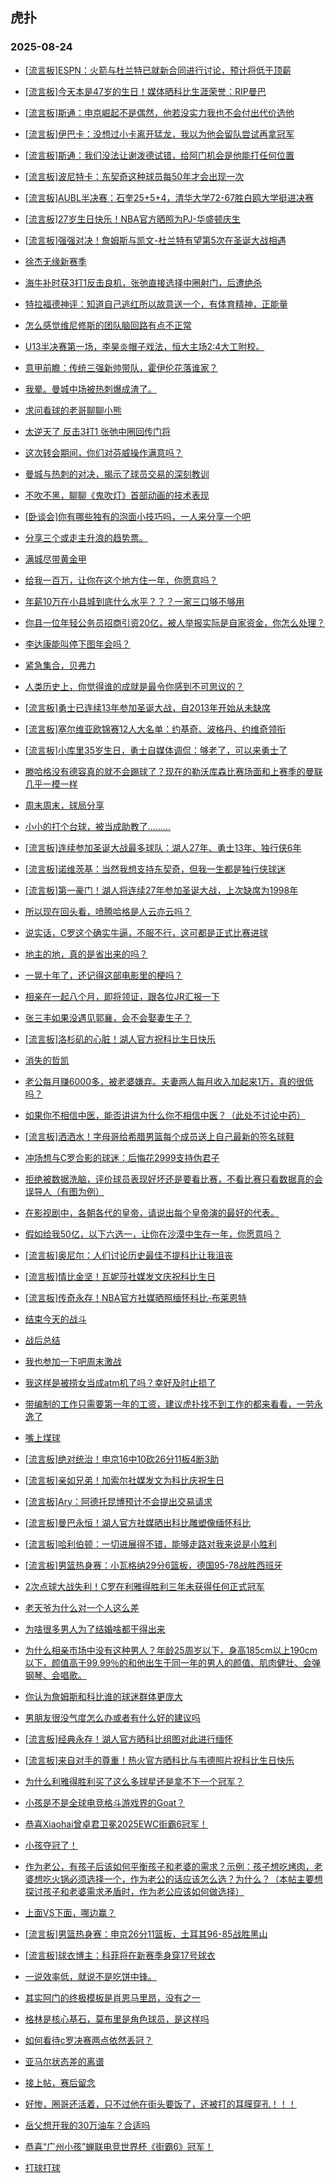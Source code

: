 ## 虎扑 
### 2025-08-24

+ [[流言板]ESPN：火箭与杜兰特已就新合同进行讨论，预计将低于顶薪](https://bbs.hupu.com/634531769.html)

+ [[流言板]今天本是47岁的生日！媒体晒科比生涯荣誉：RIP曼巴](https://bbs.hupu.com/634529046.html)

+ [[流言板]斯通：申京崛起不是偶然，他若没实力我也不会付出代价选他](https://bbs.hupu.com/634530782.html)

+ [[流言板]伊巴卡：没想过小卡离开猛龙，我以为他会留队尝试再拿冠军](https://bbs.hupu.com/634528142.html)

+ [[流言板]斯通：我们没法让谢泼德试错，给阿门机会是他能打任何位置](https://bbs.hupu.com/634528495.html)

+ [[流言板]波尼特卡：东契奇这种球员每50年才会出现一次](https://bbs.hupu.com/634528851.html)

+ [[流言板]AUBL半决赛：石奎25+5+4，清华大学72-67胜白鸥大学挺进决赛](https://bbs.hupu.com/634531220.html)

+ [[流言板]27岁生日快乐！NBA官方晒照为PJ-华盛顿庆生](https://bbs.hupu.com/634528992.html)

+ [[流言板]强强对决！詹姆斯与凯文-杜兰特有望第5次在圣诞大战相遇](https://bbs.hupu.com/634532404.html)

+ [徐杰无缘新赛季](https://bbs.hupu.com/634527991.html)

+ [海牛补时获3打1反击良机，张弛直接选择中圈射门，后遭绝杀](https://bbs.hupu.com/634531386.html)

+ [特拉福德神评：知道自己逃红所以故意送一个，有体育精神，正能量](https://bbs.hupu.com/634532051.html)

+ [怎么感觉维尼修斯的团队脑回路有点不正常](https://bbs.hupu.com/634525093.html)

+ [U13半决赛第一场，李昊炎帽子戏法，恒大主场2:4大工附校。](https://bbs.hupu.com/634527573.html)

+ [意甲前瞻：传统三强新帅带队，霍伊伦花落谁家？](https://bbs.hupu.com/634526238.html)

+ [我晕。曼城中场被热刺爆成渣了。](https://bbs.hupu.com/634529755.html)

+ [求问看球的老哥聊聊小熊](https://bbs.hupu.com/634528732.html)

+ [太逆天了 反击3打1 张弛中圈回传门将 ](https://bbs.hupu.com/634531219.html)

+ [这次转会期间，你们对芬威操作满意吗？](https://bbs.hupu.com/634527441.html)

+ [曼城与热刺的对决，揭示了球员交易的深刻教训](https://bbs.hupu.com/634530551.html)

+ [不吹不黑，聊聊《鬼吹灯》首部动画的技术表现](https://bbs.hupu.com/634528138.html)

+ [[卧谈会]你有哪些独有的泡面小技巧吗，一人来分享一个吧](https://bbs.hupu.com/634529853.html)

+ [分享三个或走主升浪的趋势票。](https://bbs.hupu.com/634528761.html)

+ [满城尽带黄金甲](https://bbs.hupu.com/634528787.html)

+ [给我一百万，让你在这个地方住一年，你愿意吗？](https://bbs.hupu.com/634528945.html)

+ [年薪10万在小县城到底什么水平？？？一家三口够不够用](https://bbs.hupu.com/634531302.html)

+ [你县一位年轻公务员招商引资20亿，被人举报实际是自家资金，你怎么处理？](https://bbs.hupu.com/634528772.html)

+ [李达康能叫停下图年会吗？](https://bbs.hupu.com/634529008.html)

+ [紧急集合，贝弗力](https://bbs.hupu.com/634532275.html)

+ [人类历史上，你觉得谁的成就是最令你感到不可思议的？](https://bbs.hupu.com/634528410.html)

+ [[流言板]勇士已连续13年参加圣诞大战，自2013年开始从未缺席](https://bbs.hupu.com/634532663.html)

+ [[流言板]塞尔维亚欧锦赛12人大名单：约基奇、波格丹、约维奇领衔](https://bbs.hupu.com/634531903.html)

+ [[流言板]小库里35岁生日，勇士自媒体调侃：够老了，可以来勇士了](https://bbs.hupu.com/634532936.html)

+ [滕哈格没有德容真的就不会踢球了？现在的勒沃库森比赛场面和上赛季的曼联几乎一模一样](https://bbs.hupu.com/634532716.html)

+ [周末周末，球局分享](https://bbs.hupu.com/634532734.html)

+ [小小的打个台球，被当成助教了………](https://bbs.hupu.com/634531378.html)

+ [[流言板]连续参加圣诞大战最多球队：湖人27年、勇士13年、独行侠6年](https://bbs.hupu.com/634532562.html)

+ [[流言板]诺维茨基：当然我想支持东契奇，但我一生都是独行侠球迷](https://bbs.hupu.com/634532781.html)

+ [[流言板]第一豪门！湖人将连续27年参加圣诞大战，上次缺席为1998年](https://bbs.hupu.com/634532434.html)

+ [所以现在回头看，喷腾哈格是人云亦云吗？](https://bbs.hupu.com/634533165.html)

+ [说实话，C罗这个确实牛逼，不服不行，这可都是正式比赛进球](https://bbs.hupu.com/634533325.html)

+ [地主的地，真的是省出来的吗？](https://bbs.hupu.com/634531520.html)

+ [一晃十年了，还记得这部电影里的梗吗？](https://bbs.hupu.com/634531660.html)

+ [相亲在一起八个月，即将领证，跟各位JR汇报一下](https://bbs.hupu.com/634531639.html)

+ [张三丰如果没遇见郭襄，会不会娶妻生子？](https://bbs.hupu.com/634530056.html)

+ [[流言板]洛杉矶的心脏！湖人官方祝科比生日快乐](https://bbs.hupu.com/634533837.html)

+ [消失的哲凯](https://bbs.hupu.com/634533642.html)

+ [老公每月赚6000多，被老婆嫌弃。夫妻两人每月收入加起来1万，真的很低吗？](https://bbs.hupu.com/634532023.html)

+ [如果你不相信中医，能否讲讲为什么你不相信中医？（此处不讨论中药）](https://bbs.hupu.com/634532642.html)

+ [[流言板]洒洒水！字母哥给希腊男篮每个成员送上自己最新的签名球鞋](https://bbs.hupu.com/634532821.html)

+ [冲场想与C罗合影的球迷：后悔花2999支持伪君子](https://bbs.hupu.com/634527709.html)

+ [拒绝被数据洗脑，评价球员表现好坏还是要看比赛，不看比赛只看数据真的会误导人（有图为例）](https://bbs.hupu.com/634528212.html)

+ [在影视剧中，各朝各代的皇帝，请说出每个皇帝演的最好的代表。](https://bbs.hupu.com/634531884.html)

+ [假如给我50亿，以下六选一，让你在沙漠中生存一年，你愿意吗？](https://bbs.hupu.com/634532785.html)

+ [[流言板]奥尼尔：人们讨论历史最佳不提科比让我沮丧](https://bbs.hupu.com/634534400.html)

+ [[流言板]情比金坚！瓦妮莎社媒发文庆祝科比生日](https://bbs.hupu.com/634534329.html)

+ [[流言板]传奇永存！NBA官方社媒晒照缅怀科比-布莱恩特](https://bbs.hupu.com/634534167.html)

+ [结束今天的战斗](https://bbs.hupu.com/634533604.html)

+ [战后总结](https://bbs.hupu.com/634534213.html)

+ [我也参加一下吧周末激战](https://bbs.hupu.com/634533981.html)

+ [我这样是被捞女当成atm机了吗？幸好及时止损了](https://bbs.hupu.com/634532877.html)

+ [带编制的工作只需要第一年的工资，建议虎扑找不到工作的都来看看，一劳永逸了](https://bbs.hupu.com/634532461.html)

+ [嘴上煤球](https://bbs.hupu.com/634533750.html)

+ [[流言板]绝对统治！申京16中10砍26分11板4断3助](https://bbs.hupu.com/634534721.html)

+ [[流言板]亲如兄弟！加索尔社媒发文为科比庆祝生日](https://bbs.hupu.com/634534447.html)

+ [[流言板]Ary：阿德托昆博预计不会提出交易请求](https://bbs.hupu.com/634534645.html)

+ [[流言板]曼巴永恒！湖人官方社媒晒出科比雕塑像缅怀科比](https://bbs.hupu.com/634534288.html)

+ [[流言板]哈利伯顿：一切进展得不错，能够走路对我来说是小胜利](https://bbs.hupu.com/634534072.html)

+ [[流言板]男篮热身赛：小瓦格纳29分6篮板，德国95-78战胜西班牙](https://bbs.hupu.com/634534924.html)

+ [2次点球大战失利！C罗在利雅得胜利三年未获得任何正式冠军](https://bbs.hupu.com/634532382.html)

+ [老天爷为什么对一个人这么差](https://bbs.hupu.com/634533882.html)

+ [为啥很多男人为了结婚啥都干得出来](https://bbs.hupu.com/634533272.html)

+ [为什么相亲市场中没有这种男人？年龄25周岁以下，身高185cm以上190cm以下，颜值高于99.99％的和他出生于同一年的男人的颜值、肌肉健壮、会弹钢琴、会唱歌。](https://bbs.hupu.com/634533293.html)

+ [你认为詹姆斯和科比谁的球迷群体更庞大](https://bbs.hupu.com/634534086.html)

+ [男朋友很没气度怎么办或者有什么好的建议吗](https://bbs.hupu.com/634534305.html)

+ [[流言板]经典永存！湖人官方晒科比组图对此进行缅怀](https://bbs.hupu.com/634535055.html)

+ [[流言板]来自对手的尊重！热火官方晒科比与韦德照片祝科比生日快乐](https://bbs.hupu.com/634535096.html)

+ [为什么利雅得胜利买了这么多球星还是拿不下一个冠军？](https://bbs.hupu.com/634532929.html)

+ [小孩是不是全球电竞格斗游戏界的Goat？](https://bbs.hupu.com/634535825.html)

+ [恭喜Xiaohai曾卓君卫冕2025EWC街霸6冠军！](https://bbs.hupu.com/634535656.html)

+ [小孩夺冠了！](https://bbs.hupu.com/634535616.html)

+ [作为老公，有孩子后该如何平衡孩子和老婆的需求？示例：孩子想吃烤肉，老婆想吃火锅必须选择一个，作为老公的话应该怎么选？为什么？（本帖主要想探讨孩子和老婆需求矛盾时，作为老公应该如何做选择）](https://bbs.hupu.com/634534626.html)

+ [上面VS下面，哪边赢？](https://bbs.hupu.com/634535933.html)

+ [[流言板]男篮热身赛：申京26分11篮板，土耳其96-85战胜黑山](https://bbs.hupu.com/634534700.html)

+ [[流言板]球衣博主：科菲将在新赛季身穿17号球衣](https://bbs.hupu.com/634536014.html)

+ [一说效率低，就说不是吃饼中锋。](https://bbs.hupu.com/634536329.html)

+ [其实阿门的终极模板是肖恩马里昂，没有之一](https://bbs.hupu.com/634536071.html)

+ [格林是核心基石，莫布里是角色球员，是这样吗](https://bbs.hupu.com/634536524.html)

+ [如何看待c罗决赛两点依然丢冠？](https://bbs.hupu.com/634532046.html)

+ [亚马尔状态差的离谱](https://bbs.hupu.com/634535282.html)

+ [接上帖，赛后留念](https://bbs.hupu.com/634536170.html)

+ [好惨，圈哥还活着，只不过他在街头要饭了，还被打的耳膜穿孔！！！](https://bbs.hupu.com/634536283.html)

+ [岳父想开我的30万油车？合适吗](https://bbs.hupu.com/634536535.html)

+ [恭喜“广州小孩”蝉联电竞世界杯《街霸6》冠军！](https://bbs.hupu.com/634535782.html)

+ [打球打球](https://bbs.hupu.com/634535618.html)

